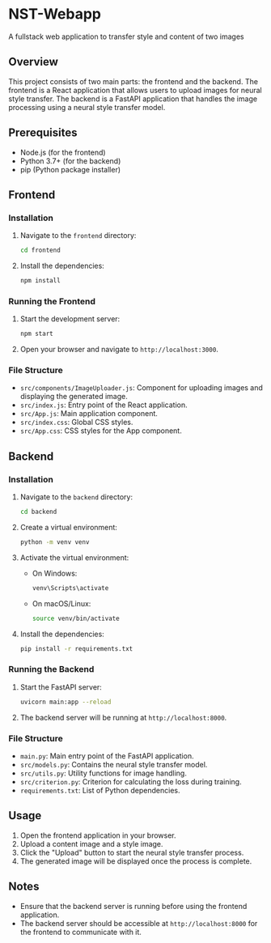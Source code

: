 # NST-Webapp

A fullstack web application to transfer style and content of two images

## Overview

This project consists of two main parts: the frontend and the backend. The frontend is a React application that allows users to upload images for neural style transfer. The backend is a FastAPI application that handles the image processing using a neural style transfer model.

## Prerequisites

- Node.js (for the frontend)
- Python 3.7+ (for the backend)
- pip (Python package installer)

## Frontend

### Installation

1. Navigate to the `frontend` directory:
    ```sh
    cd frontend
    ```

2. Install the dependencies:
    ```sh
    npm install
    ```

### Running the Frontend

1. Start the development server:
    ```sh
    npm start
    ```

2. Open your browser and navigate to `http://localhost:3000`.

### File Structure

- `src/components/ImageUploader.js`: Component for uploading images and displaying the generated image.
- `src/index.js`: Entry point of the React application.
- `src/App.js`: Main application component.
- `src/index.css`: Global CSS styles.
- `src/App.css`: CSS styles for the App component.

## Backend

### Installation

1. Navigate to the `backend` directory:
    ```sh
    cd backend
    ```

2. Create a virtual environment:
    ```sh
    python -m venv venv
    ```

3. Activate the virtual environment:
    - On Windows:
        ```sh
        venv\Scripts\activate
        ```
    - On macOS/Linux:
        ```sh
        source venv/bin/activate
        ```

4. Install the dependencies:
    ```sh
    pip install -r requirements.txt
    ```

### Running the Backend

1. Start the FastAPI server:
    ```sh
    uvicorn main:app --reload
    ```

2. The backend server will be running at `http://localhost:8000`.

### File Structure

- `main.py`: Main entry point of the FastAPI application.
- `src/models.py`: Contains the neural style transfer model.
- `src/utils.py`: Utility functions for image handling.
- `src/criterion.py`: Criterion for calculating the loss during training.
- `requirements.txt`: List of Python dependencies.

## Usage

1. Open the frontend application in your browser.
2. Upload a content image and a style image.
3. Click the "Upload" button to start the neural style transfer process.
4. The generated image will be displayed once the process is complete.

## Notes

- Ensure that the backend server is running before using the frontend application.
- The backend server should be accessible at `http://localhost:8000` for the frontend to communicate with it.
